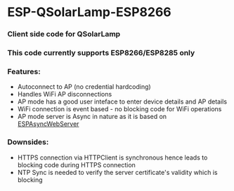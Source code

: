 # ESP-QSolarLamp-ESP8266

### Client side code for QSolarLamp
### This code currently supports ESP8266/ESP8285 only

### Features:
* Autoconnect to AP (no credential hardcoding)
* Handles WiFi AP disconnections
* AP mode has a good user inteface to enter device details and AP details
* WiFi connection is event based - no blocking code for WiFi operations
* AP mode server is Async in nature as it is based on [ESPAsyncWebServer](https://github.com/me-no-dev/ESPAsyncWebServer)

### Downsides:
* HTTPS connection via HTTPClient is synchronous hence leads to blocking code during HTTPS connection
* NTP Sync is needed to verify the server certificate's validity which is blocking
